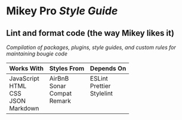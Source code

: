 # **Mikey Pro** _Style Guide_

## Lint and format code (the way Mikey likes it)

_Compilation of packages, plugins, style guides, and custom rules for
maintaining bougie code_

<table>
  <thead>
    <tr>
      <th align="left">Works With</th>
      <th align="left">Styles From</th>
      <th align="left">Depends On</th>
    </tr>
  </thead>
  <tbody>
    <tr>
      <td valign="top">
        JavaScript <br />
        HTML <br />
        CSS <br />
        JSON <br />
        Markdown
      </td>
      <td valign="top">
        AirBnB <br />
        Sonar <br />
        Compat <br />
        Remark
      </td>
      <td valign="top">
        ESLint <br />
        Prettier <br />
        Stylelint
      </td>
    </tr>
  </tbody>
</table>
